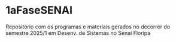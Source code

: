 # 1aFaseSENAI
Repositório com os programas e materiais gerados no decorrer do semestre 2025/1 em Desenv. de Sistemas no Senai Floripa
